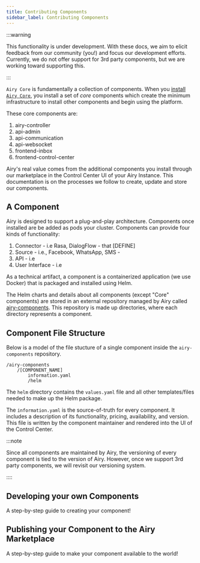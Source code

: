 ```yaml
---
title: Contributing Components
sidebar_label: Contributing Components
---
```


:::warning 

This functionality is under development. With these docs, we aim to elicit feedback from our community (you!) and focus our development efforts. Currently, we do not offer support for 3rd party components, but we are working toward supporting this.

:::

`Airy Core` is fundamentally a collection of components. When you [install `Airy Core`](../getting-started/installation/introduction.md), you install a set of _core_ components which create the minimum infrastructure to install other components and begin using the platform.

These core components are:

1. airy-controller
2. api-admin
3. api-communication
4. api-websocket
5. frontend-inbox
6. frontend-control-center

Airy's real value comes from the additional components you install through our marketplace in the Control Center UI of your Airy Instance. This documentation is on the processes we follow to create, update and store our components.

## A Component

Airy is designed to support a plug-and-play architecture. Components once installed are be added as pods your cluster. Components can provide four kinds of functionality:

1. Connector - i.e Rasa, DialogFlow - that [DEFINE]
2. Source - i.e., Facebook, WhatsApp, SMS -
3. API - i.e
4. User Interface - i.e

As a technical artifact, a component is a containerized application (we use Docker) that is packaged and installed using Helm.

The Helm charts and details about all components (except "Core" components) are stored in an external repository managed by Airy called [airy-components](https://github.com/airyhq/airy-/airy-components). This repository is made up directories, where each directory represents a component.

## Component File Structure

Below is a model of the file stucture of a single component inside the `airy-components` repository.

```
/airy-components
	/[COMPONENT_NAME]
		information.yaml
		/helm
```

The `helm` directory contains the `values.yaml` file and all other templates/files needed to make up the Helm package.

The `information.yaml` is the source-of-truth for every component. It includes a description of its functionality, pricing, availability, and version. This file is written by the component maintainer and rendered into the UI of the Control Center.

:::note

Since all components are maintained by Airy, the versioning of every component is tied to the version of Airy. However, once we support 3rd party components, we will revisit our versioning system.

::::

## Developing your own Components

A step-by-step guide to creating your component!

## Publishing your Component to the Airy Marketplace

A step-by-step guide to make your component available to the world!
